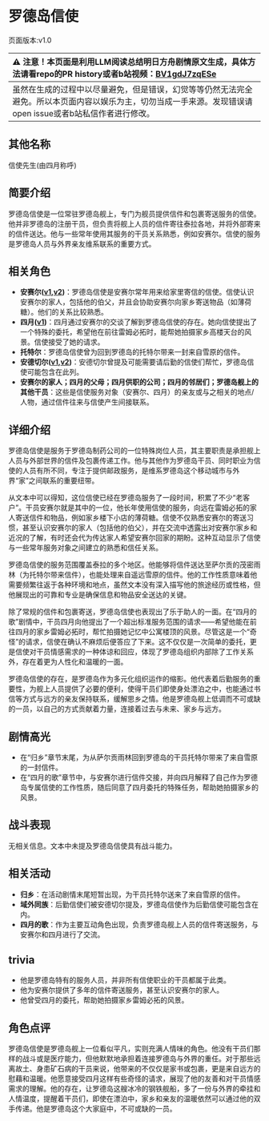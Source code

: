 # 罗德岛信使
页面版本:v1.0
 

| :warning: 注意！本页面是利用LLM阅读总结明日方舟剧情原文生成，具体方法请看repo的PR history或者b站视频：[BV1gdJ7zqESe](https://www.bilibili.com/video/BV1gdJ7zqESe/)         |
|:----------------------------|
| 虽然在生成的过程中以尽量避免，但是错误，幻觉等等仍然无法完全避免。所以本页面内容以娱乐为主，切勿当成一手来源。发现错误请open issue或者b站私信作者进行修改。|



## 其他名称
信使先生(由四月称呼)
## 简要介绍
罗德岛信使是一位常驻罗德岛舰上，专门为舰员提供信件和包裹寄送服务的信使。他并非罗德岛的注册干员，但负责将舰上人员的信件寄往泰拉各地，并将外部寄来的信件送达。他与一些常年使用其服务的干员关系熟悉，例如安赛尔。信使的服务是罗德岛人员与外界亲友维系联系的重要方式。
## 相关角色
-   **安赛尔([v1](char_212_ansel.md),[v2](../char_v3/char_212_ansel.md))**：罗德岛信使是安赛尔常年用来给家里寄信的信使。信使认识安赛尔的家人，包括他的伯父，并且会协助安赛尔向家乡寄送物品（如薄荷糖）。他们的关系比较熟悉。
-   **四月([v1](char_365_aprl.md))**：四月通过安赛尔的交谈了解到罗德岛信使的存在。她向信使提出了一个特殊的委托，希望他在前往雷姆必拓时，能帮她拍摄家乡高楼天台的风景。信使接受了她的请求。
-   **托特尔**：罗德岛信使曾为回到罗德岛的托特尔带来一封来自雪原的信件。
-   **安德切尔([v1](char_211_adnach.md),[v2](../char_v3/char_211_adnach.md))**：安德切尔曾提及可能需要请后勤的信使们帮忙，罗德岛信使可能包含在此列。
-   **安赛尔的家人；四月的父母；四月供职的公司；四月的邻居们；罗德岛舰上的其他干员**：这些是信使服务对象（安赛尔、四月）的亲友或与之相关的地点/人物，通过信件往来与信使产生间接联系。
## 详细介绍
罗德岛信使是服务于罗德岛制药公司的一位特殊岗位人员，其主要职责是承担舰上人员与外部世界的信件及包裹传递工作。他与其他作为罗德岛干员、同时职业为信使的人员有所不同，专注于提供邮政服务，是维系罗德岛这个移动城市与外界“家”之间联系的重要纽带。

从文本中可以得知，这位信使已经在罗德岛服务了一段时间，积累了不少“老客户”。干员安赛尔就是其中的一位，他长年使用信使的服务，向远在雷姆必拓的家人寄送信件和物品，例如家乡楼下小店的薄荷糖。信使不仅熟悉安赛尔的寄送习惯，甚至认识安赛尔的家人（包括他的伯父），并在交流中透露出对安赛尔家乡和近况的了解，有时还会代为传达家人希望安赛尔回家的期盼。这种互动显示了信使与一些常年服务对象之间建立的熟悉和信任关系。

罗德岛信使的服务范围覆盖泰拉的多个地区。他能够将信件送达至萨尔贡的茂密雨林（为托特尔带来信件），也能处理来自遥远雪原的信件。他的工作性质意味着他需要频繁往返于各种环境和地点，虽然文本没有深入描写他的旅途经历或性格，但他展现出的可靠和专业是确保信息和物品安全送达的关键。

除了常规的信件和包裹寄送，罗德岛信使也表现出了乐于助人的一面。在“四月的歌”剧情中，干员四月向他提出了一个超出标准服务范围的请求——希望他能在前往四月的家乡雷姆必拓时，帮忙拍摄她记忆中公寓楼顶的风景。尽管这是一个“奇怪”的请求，信使在确认不麻烦后便答应了下来。这不仅仅是一次简单的委托，更是信使对干员情感需求的一种体谅和回应，体现了罗德岛组织内部除了工作关系外，存在着更为人性化和温暖的一面。

罗德岛信使的存在，是罗德岛作为多元化组织运作的缩影。他代表着后勤服务的重要性，为舰上人员提供了必要的便利，使得干员们即使身处漂泊之中，也能通过书信等方式与远方的亲友保持联系，缓解思乡之情。他是罗德岛舰上低调而不可或缺的一员，以自己的方式贡献着力量，连接着过去与未来、家乡与远方。
## 剧情高光
- 在“归乡”章节末尾，为从萨尔贡雨林回到罗德岛的干员托特尔带来了来自雪原的一封信件。
- 在“四月的歌”章节中，与安赛尔进行信件交接，并向四月解释了自己作为罗德岛专属信使的工作性质，随后同意了四月委托的特殊任务，帮助她拍摄家乡的风景。
## 战斗表现
无相关信息。文本中未提及罗德岛信使具有战斗能力。
## 相关活动
-   **归乡**：在活动剧情末尾短暂出现，为干员托特尔送来了来自雪原的信件。
-   **域外同族**：后勤信使们被安德切尔提及，罗德岛信使作为后勤信使可能包含在内。
-   **四月的歌**：作为主要互动角色出现，负责罗德岛舰上人员的信件寄送服务，与安赛尔和四月进行了交流。
## trivia
- 他是罗德岛特有的服务人员，并非所有信使职业的干员都属于此类。
- 他为安赛尔提供了多年的信件寄送服务，甚至认识安赛尔的家人。
- 他曾受四月的委托，帮助她拍摄家乡雷姆必拓的风景。
## 角色点评
罗德岛信使是罗德岛舰上一位看似平凡，实则充满人情味的角色。他没有干员们那样的战斗或是医疗能力，但他默默地承担着连接罗德岛与外界的重任。对于那些远离故土、身患矿石病的干员来说，他带来的不仅仅是家书或包裹，更是来自远方的慰藉和温暖。他愿意接受四月这样有些奇怪的请求，展现了他的友善和对干员情感需求的理解。他的存在，让罗德岛这艘冰冷的钢铁舰船，多了一份与外界的牵挂和人情温度，提醒着干员们，即使在漂泊中，家乡和亲友的温暖依然可以通过他的双手传递。他是罗德岛这个大家庭中，不可或缺的一员。